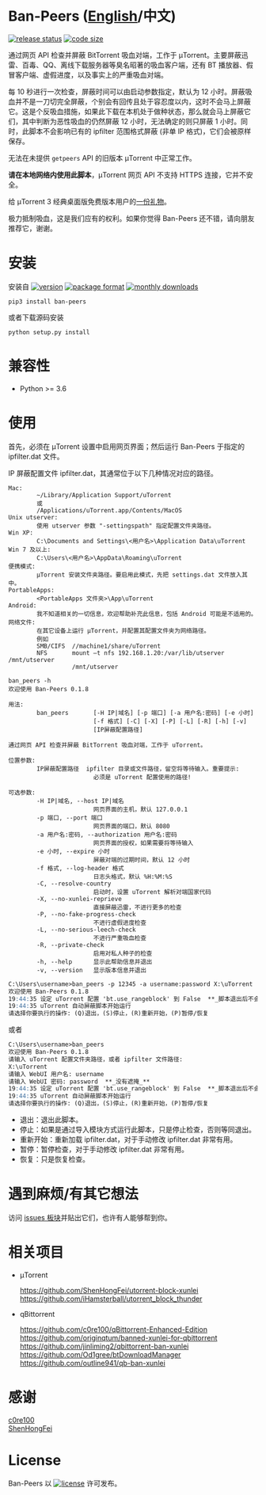 # Ban-Peers ([English](https://github.com/SeaHOH/ban-peers/blob/master/README.md)/中文)
[![release status](https://img.shields.io/github/v/release/SeaHOH/ban-peers?include_prereleases&sort=semver)](https://github.com/SeaHOH/ban-peers/releases)
[![code size](https://img.shields.io/github/languages/code-size/SeaHOH/ban-peers)](https://github.com/SeaHOH/ban-peers)

通过网页 API 检查并屏蔽 BitTorrent 吸血对端，工作于 μTorrent。主要屏蔽迅雷、百毒、QQ、离线下载服务器等臭名昭著的吸血客户端，还有 BT 播放器、假冒客户端、虚假进度，以及事实上的严重吸血对端。

每 10 秒进行一次检查，屏蔽时间可以由启动参数指定，默认为 12 小时。屏蔽吸血并不是一刀切完全屏蔽，个别会有回传且处于容忍度以内，这时不会马上屏蔽它。这是个反吸血措施，如果此下载在本机处于做种状态，那么就会马上屏蔽它们，其中判断为恶性吸血的仍然屏蔽 12 小时，无法确定的则只屏蔽 1 小时。同时，此脚本不会影响已有的 ipfilter 范围格式屏蔽 (非单 IP 格式)，它们会被原样保存。

无法在未提供 `getpeers` API 的旧版本 μTorrent 中正常工作。

**请在本地网络内使用此脚本**，μTorrent 网页 API 不支持 HTTPS 连接，它并不安全。

给 μTorrent 3 经典桌面版免费版本用户的[一份礼物](https://github.com/SeaHOH/ban-peers/issues/1)。

极力抵制吸血，这是我们应有的权利。如果你觉得 Ban-Peers 还不错，请向朋友推荐它，谢谢。

# 安装
安装自
[![version](https://img.shields.io/pypi/v/ban-peers)](https://pypi.org/project/ban-peers/)
[![package format](https://img.shields.io/pypi/format/ban-peers)](https://pypi.org/project/ban-peers/#files)
[![monthly downloads](https://img.shields.io/pypi/dm/ban-peers)](https://pypi.org/project/ban-peers/#files)

    pip3 install ban-peers

或者下载源码安装

    python setup.py install

# 兼容性
- Python >= 3.6

# 使用
首先，必须在 μTorrent 设置中启用网页界面；然后运行 Ban-Peers 于指定的 ipfilter.dat 文件。

IP 屏蔽配置文件 ipfilter.dat，其通常位于以下几种情况对应的路径。
```
Mac:
        ~/Library/Application Support/uTorrent
        或
        /Applications/uTorrent.app/Contents/MacOS
Unix utserver:
        使用 utserver 参数 "-settingspath" 指定配置文件夹路径。
Win XP:
        C:\Documents and Settings\<用户名>\Application Data\uTorrent
Win 7 及以上:
        C:\Users\<用户名>\AppData\Roaming\uTorrent
便携模式:
        μTorrent 安装文件夹路径。要启用此模式，先把 settings.dat 文件放入其中。
PortableApps:
        <PortableApps 文件夹>\App\uTorrent
Android:
        我不知道相关的一切信息，欢迎帮助补充此信息，包括 Android 可能是不适用的。
网络文件:
        在其它设备上运行 μTorrent，并配置其配置文件夹为网络路径。
        例如
        SMB/CIFS  //machine1/share/uTorrent
        NFS       mount –t nfs 192.168.1.20:/var/lib/utserver /mnt/utserver
                  /mnt/utserver
```

```
ban_peers -h
欢迎使用 Ban-Peers 0.1.8

用法:
        ban_peers       [-H IP|域名] [-p 端口] [-a 用户名:密码] [-e 小时]
                        [-f 格式] [-C] [-X] [-P] [-L] [-R] [-h] [-v]
                        [IP屏蔽配置路径]

通过网页 API 检查并屏蔽 BitTorrent 吸血对端，工作于 uTorrent。

位置参数:
        IP屏蔽配置路径  ipfilter 目录或文件路径，留空将等待输入。重要提示:
                        必须是 uTorrent 配置使用的路径!

可选参数:
        -H IP|域名, --host IP|域名
                        网页界面的主机，默认 127.0.0.1
        -p 端口, --port 端口
                        网页界面的端口，默认 8080
        -a 用户名:密码, --authorization 用户名:密码
                        网页界面的授权，如果需要将等待输入
        -e 小时, --expire 小时
                        屏蔽对端的过期时间，默认 12 小时
        -f 格式, --log-header 格式
                        日志头格式，默认 %H:%M:%S
        -C, --resolve-country
                        启动时，设置 uTorrent 解析对端国家代码
        -X, --no-xunlei-reprieve
                        直接屏蔽迅雷，不进行更多的检查
        -P, --no-fake-progress-check
                        不进行虚假进度检查
        -L, --no-serious-leech-check
                        不进行严重吸血检查
        -R, --private-check
                        启用对私人种子的检查
        -h, --help      显示此帮助信息并退出
        -v, --version   显示版本信息并退出
```

```markdown
C:\Users\username>ban_peers -p 12345 -a username:password X:\uTorrent
欢迎使用 Ban-Peers 0.1.8
19:44:35 设定 uTorrent 配置 'bt.use_rangeblock' 到 False  **_脚本退出后不会自动恢复_**
19:44:35 uTorrent 自动屏蔽脚本开始运行
请选择你要执行的操作: (Q)退出，(S)停止，(R)重新开始，(P)暂停/恢复
```

或者

```markdown
C:\Users\username>ban_peers
欢迎使用 Ban-Peers 0.1.8
请输入 uTorrent 配置文件夹路径，或者 ipfilter 文件路径:
X:\uTorrent
请输入 WebUI 用户名: username
请输入 WebUI 密码: password  **_没有遮掩_**
19:44:35 设定 uTorrent 配置 'bt.use_rangeblock' 到 False  **_脚本退出后不会自动恢复_**
19:44:35 uTorrent 自动屏蔽脚本开始运行
请选择你要执行的操作: (Q)退出，(S)停止，(R)重新开始，(P)暂停/恢复
```

- 退出：退出此脚本。
- 停止：如果是通过导入模块方式运行此脚本，只是停止检查，否则等同退出。
- 重新开始：重新加载 ipfilter.dat，对于手动修改 ipfilter.dat 非常有用。
- 暂停：暂停检查，对于手动修改 ipfilter.dat 非常有用。
- 恢复：只是恢复检查。

# 遇到麻烦/有其它想法
访问 [issues 板块](https://github.com/SeaHOH/ban-peers/issues)并贴出它们，也许有人能够帮到你。

# 相关项目
- μTorrent

    https://github.com/ShenHongFei/utorrent-block-xunlei  
    https://github.com/iHamsterball/utorrent_block_thunder  

- qBittorrent

    https://github.com/c0re100/qBittorrent-Enhanced-Edition  
    https://github.com/originqtum/banned-xunlei-for-qbittorrent  
    https://github.com/jinliming2/qbittorrent-ban-xunlei  
    https://github.com/Od1gree/btDownloadManager  
    https://github.com/outline941/qb-ban-xunlei  

# 感谢
[c0re100](https://github.com/c0re100/qBittorrent-Enhanced-Edition)  
[ShenHongFei](https://github.com/ShenHongFei/utorrent-block-xunlei)  

# License
Ban-Peers 以 [![license](https://img.shields.io/github/license/SeaHOH/ban-peers)](https://github.com/SeaHOH/ban-peers/blob/master/LICENSE) 许可发布。
